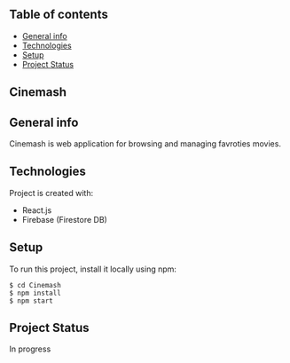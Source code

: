 ## Table of contents
* [General info](#general-info)
* [Technologies](#technologies)
* [Setup](#setup)
* [Project Status](#project-status)


## Cinemash


## General info
Cinemash is web application for browsing and managing favroties movies.

## Technologies
Project is created with:
* React.js
* Firebase (Firestore DB)

	
## Setup
To run this project, install it locally using npm:

```
$ cd Cinemash
$ npm install
$ npm start
```

## Project Status

In progress 

